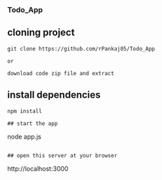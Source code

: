 ### Todo_App

## cloning project

```
git clone https://github.com/rPankaj05/Todo_App

or

download code zip file and extract 
```

## install dependencies

```
npm install

## start the app

```
node app.js

```

## open this server at your browser

```
http://localhost:3000
